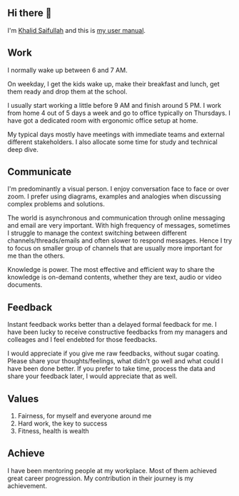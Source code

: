 ## Hi there 👋

I'm [Khalid Saifullah](https://www.linkedin.com/in/khalid-au/) and this is [my user manual](https://www.atlassian.com/team-playbook/plays/my-user-manual).

<!--
**ksaifullah/ksaifullah** is a ✨ _special_ ✨ repository because its `README.md` (this file) appears on your GitHub profile.

Here are some ideas to get you started:

- 🔭 I’m currently working on ...
- 🌱 I’m currently learning ...
- 👯 I’m looking to collaborate on ...
- 🤔 I’m looking for help with ...
- 💬 Ask me about ...
- 📫 How to reach me: ...
- 😄 Pronouns: ...
- ⚡ Fun fact: ...
-->

## Work

I normally wake up between 6 and 7 AM.

On weekday, I get the kids wake up, make their breakfast and lunch, get them ready and drop them at the school.

I usually start working a little before 9 AM and finish around 5 PM. I work from home 4 out of 5 days a week and go to office typically on Thursdays. I have got a dedicated room with ergonomic office setup at home.

My typical days mostly have meetings with immediate teams and external different stakeholders. I also allocate some time for study and technical deep dive.

## Communicate

I'm predominantly a visual person. I enjoy conversation face to face or over zoom. I prefer using diagrams, examples and analogies when discussing complex problems and solutions.

The world is asynchronous and communication through online messaging and email are very important. With high frequency of messages, sometimes I struggle to manage the context switching between different channels/threads/emails and often slower to respond messages. Hence I try to focus on smaller group of channels that are usually more important for me than the others.

Knowledge is power. The most effective and efficient way to share the knowledge is on-demand contents, whether they are text, audio or video documents.

## Feedback

Instant feedback works better than a delayed formal feedback for me. I have been lucky to receive constructive feedbacks from my managers and colleages and I feel endebted for those feedbacks.

I would appreciate if you give me raw feedbacks, without sugar coating. Please share your thoughts/feelings, what didn't go well and what could I have been done better. If you prefer to take time, process the data and share your feedback later, I would appreciate that as well.

## Values

1. Fairness, for myself and everyone around me
1. Hard work, the key to success
1. Fitness, health is wealth

## Achieve

I have been mentoring people at my workplace. Most of them achieved great career progression. My contribution in their journey is my achievement.
